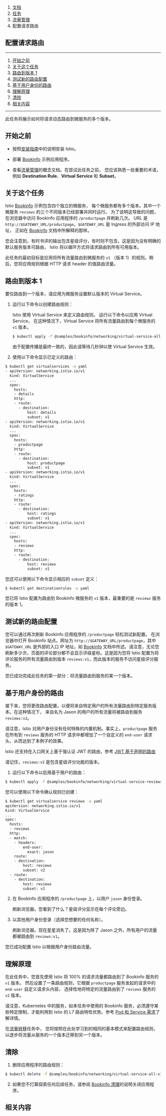 1.  [文档](https://istio.io/latest/zh/docs/ "了解如何部署、使用和运维 Istio。")
2.  [任务](https://istio.io/latest/zh/docs/tasks/ "如何用 Istio 实现单个特定的目标行为。")
3.  [流量管理](https://istio.io/latest/zh/docs/tasks/traffic-management/ "演示 Istio 的流量路由功能的任务。")
4.  配置请求路由

## 配置请求路由

* * *

1.  [开始之前](#before-you-begin)
2.  [关于这个任务](#about-this-task)
3.  [路由到版本 1](#route-to-version-1)
4.  [测试新的路由配置](#test-the-new-routing-configuration)
5.  [基于用户身份的路由](#route-based-on-user-identity)
6.  [理解原理](#understanding-what-happened)
7.  [清除](#cleanup)
8.  [相关内容](#see-also)

* * *

此任务将展示如何将请求动态路由到微服务的多个版本。

## 开始之前

+   按照[安装指南](https://istio.io/latest/zh/docs/setup/)中的说明安装 Istio。
    
+   部署 [Bookinfo](https://istio.io/latest/zh/docs/examples/bookinfo/) 示例应用程序。
    
+   查看[流量管理](https://istio.io/latest/zh/docs/concepts/traffic-management)的概念文档。在尝试此任务之前， 您应该熟悉一些重要的术语，例如 **Destination Rule**、**Virtual Service** 和 **Subset**。
    

## 关于这个任务

Istio [Bookinfo](https://istio.io/latest/zh/docs/examples/bookinfo/) 示例包含四个独立的微服务， 每个微服务都有多个版本。其中一个微服务 `reviews` 的三个不同版本已经部署并同时运行。 为了说明这导致的问题，在浏览器中访问 Bookinfo 应用程序的 `/productpage` 并刷新几次。 URL 是 `http://$GATEWAY_URL/productpage`，`$GATEWAY_URL` 是 Ingress 的外部访问 IP 地址， 正如在 [Bookinfo](https://istio.io/latest/zh/docs/examples/bookinfo/#determine-the-ingress-ip-and-port) 文档中所解释的那样。

您会注意到，有时书评的输出包含星级评分，有时则不包含。这是因为没有明确的默认服务版本可路由， Istio 将以循环方式将请求路由到所有可用版本。

此任务的最初目标是应用将所有流量路由到微服务的 `v1` （版本 1）的规则。稍后，您将应用规则根据 HTTP 请求 header 的值路由流量。

## 路由到版本 1

要仅路由到一个版本，请应用为微服务设置默认版本的 Virtual Service。

1.  运行以下命令以创建路由规则：
    
    Istio 使用 Virtual Service 来定义路由规则。 运行以下命令以应用 Virtual Service， 在这种情况下，Virtual Service 将所有流量路由到每个微服务的 `v1` 版本。
    
    ```bash
    $ kubectl apply -f @samples/bookinfo/networking/virtual-service-all-v1.yaml@
    ```
    
    由于配置传播是最终一致的，因此请等待几秒钟以使 Virtual Service 生效。
    
2.  使用以下命令显示已定义的路由：

```bash
$ kubectl get virtualservices -o yaml
- apiVersion: networking.istio.io/v1
  kind: VirtualService
  ...
  spec:
    hosts:
    - details
    http:
    - route:
      - destination:
          host: details
          subset: v1
- apiVersion: networking.istio.io/v1
  kind: VirtualService
  ...
  spec:
    hosts:
    - productpage
    http:
    - route:
      - destination:
          host: productpage
          subset: v1
- apiVersion: networking.istio.io/v1
  kind: VirtualService
  ...
  spec:
    hosts:
    - ratings
    http:
    - route:
      - destination:
          host: ratings
          subset: v1
- apiVersion: networking.istio.io/v1
  kind: VirtualService
  ...
  spec:
    hosts:
    - reviews
    http:
    - route:
      - destination:
          host: reviews
          subset: v1
```

您还可以使用以下命令显示相应的 `subset` 定义：

```bash
$ kubectl get destinationrules -o yaml
```

您已将 Istio 配置为路由到 Bookinfo 微服务的 `v1` 版本，最重要的是 `reviews` 服务的版本 1。

## 测试新的路由配置

您可以通过再次刷新 Bookinfo 应用程序的 `/productpage` 轻松测试新配置。 在浏览器中打开 Bookinfo 站点。网址为 `http://$GATEWAY_URL/productpage`，其中 `$GATEWAY_URL` 是外部的入口 IP 地址，如 [Bookinfo](https://istio.io/latest/zh/docs/examples/bookinfo/#determine-the-ingress-IP-and-port) 文档中所述。请注意，无论您刷新多少次，页面的评论部分都不会显示评级星标。这是因为您将 Istio 配置为将评论服务的所有流量路由到版本 `reviews:v1`，而此版本的服务不访问星级评分服务。

您已成功完成此任务的第一部分：将流量路由到服务的某一个版本。

## 基于用户身份的路由

接下来，您将更改路由配置，以便将来自特定用户的所有流量路由到特定服务版本。在这种情况下， 来自名为 Jason 的用户的所有流量将被路由到服务 `reviews:v2`。

请注意，Istio 对用户身份没有任何特殊的内置机制。事实上，`productpage` 服务在所有到 `reviews` 服务的 HTTP 请求中都增加了一个自定义的 `end-user` 请求头，从而达到了本例子的效果。

Istio 还支持在入口网关上基于强认证 JWT 的路由，参考 [JWT 基于声明的路由](https://istio.io/latest/zh/docs/tasks/security/authentication/jwt-route)

请记住，`reviews:v2` 是包含星级评分功能的版本。

1.  运行以下命令以启用基于用户的路由：

```bash
$ kubectl apply -f @samples/bookinfo/networking/virtual-service-reviews-tests-v2.yaml@
```

您可以使用以下命令确认规则已创建：

```bash
$ kubectl get virtualservice reviews -o yaml
apiVersion: networking.istio.io/v1
kind: VirtualService
...
spec:
  hosts:
  - reviews
  http:
  - match:
    - headers:
        end-user:
          exact: jason
    route:
    - destination:
        host: reviews
        subset: v2
  - route:
    - destination:
        host: reviews
        subset: v1
```

2.  在 Bookinfo 应用程序的 `/productpage` 上，以用户 `jason` 身份登录。
    
    刷新浏览器。您看到了什么？星级评分显示在每个评论旁边。
    
3.  以其他用户身份登录（选择您想要的任何名称）。
    
    刷新浏览器。现在星星消失了。这是因为除了 Jason 之外，所有用户的流量都被路由到 `reviews:v1`。
    

您已成功配置 Istio 以根据用户身份路由流量。

## 理解原理

在此任务中，您首先使用 Istio 将 100% 的请求流量都路由到了 Bookinfo 服务的 `v1` 版本。 然后设置了一条路由规则，它根据 `productpage` 服务发起的请求中的 `end-user` 自定义请求头内容， 选择性地将特定的流量路由到了 `reviews` 服务的 `v2` 版本。

请注意，Kubernetes 中的服务，如本任务中使用的 Bookinfo 服务，必须遵守某些特定限制，才能利用到 Istio 的 L7 路由特性优势。参考 [Pod 和 Service 需求](https://istio.io/latest/zh/docs/ops/deployment/application-requirements/)了解详情。

在[流量转移](https://istio.io/latest/zh/docs/tasks/traffic-management/traffic-shifting)任务中， 您将按照在此处学习到的相同的基本模式来配置路由规则，以逐步将流量从服务的一个版本迁移到另一个版本。

## 清除

1.  删除应用程序的路由规则：

```bash
$ kubectl delete -f @samples/bookinfo/networking/virtual-service-all-v1.yaml@
```

2.  如果您不打算探索任何后续任务，请参阅 [Bookinfo 清理](https://istio.io/latest/zh/docs/examples/bookinfo/#cleanup)的说明关闭应用程序。

## 相关内容